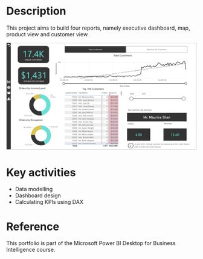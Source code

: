 # Description
This project aims to build four reports, namely executive dashboard, map, product view and customer view.

![Image](https://github.com/alexzzkk/PowerBI_Portfolio/blob/main/AdventureWorks/Customer_View.jpg)

# Key activities
- Data modelling
- Dashboard design
- Calculating KPIs using DAX

# Reference
This portfolio is part of the Microsoft Power BI Desktop for Business Intelligence course.
